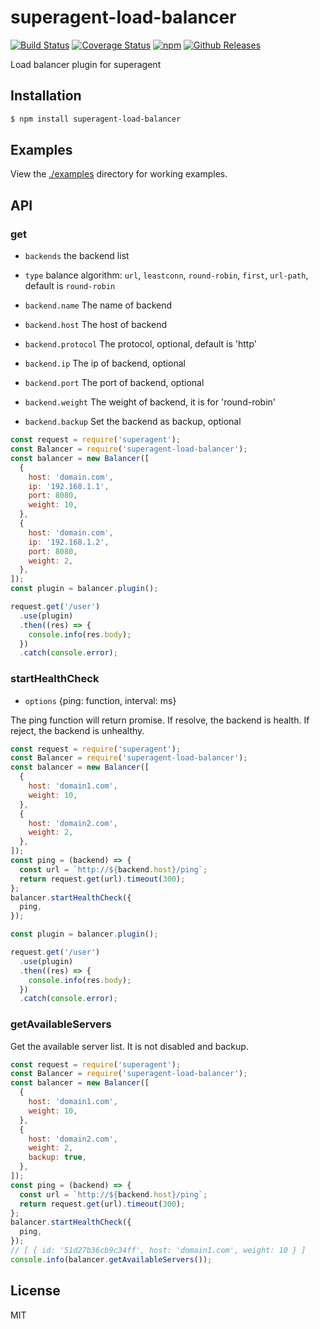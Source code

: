 # superagent-load-balancer

[![Build Status](https://travis-ci.org/vicanso/superagent-load-balancer.svg?branch=master)](https://travis-ci.org/vicanso/superagent-load-balancer)
[![Coverage Status](https://img.shields.io/coveralls/vicanso/influxdb-nodejs/master.svg?style=flat)](https://coveralls.io/r/vicanso/superagent-load-balancer?branch=master)
[![npm](http://img.shields.io/npm/v/superagent-load-balancer.svg?style=flat-square)](https://www.npmjs.org/package/superagent-load-balancer)
[![Github Releases](https://img.shields.io/npm/dm/superagent-load-balancer.svg?style=flat-square)](https://github.com/vicanso/superagent-load-balancer)

Load balancer plugin for superagent

## Installation

```bash
$ npm install superagent-load-balancer
```

## Examples

View the [./examples](examples) directory for working examples. 


## API

### get

- `backends` the backend list

- `type` balance algorithm: `url`, `leastconn`, `round-robin`, `first`, `url-path`, default is `round-robin`


- `backend.name` The name of backend

- `backend.host` The host of backend

- `backend.protocol` The protocol, optional, default is 'http'

- `backend.ip`  The ip of backend, optional

- `backend.port` The port of backend, optional

- `backend.weight` The weight of backend, it is for 'round-robin'

- `backend.backup` Set the backend as backup, optional

```js
const request = require('superagent');
const Balancer = require('superagent-load-balancer');
const balancer = new Balancer([
  {
    host: 'domain.com',
    ip: '192.168.1.1',
    port: 8080,
    weight: 10,
  },
  {
    host: 'domain.com',
    ip: '192.168.1.2',
    port: 8080,
    weight: 2,
  },
]);
const plugin = balancer.plugin();

request.get('/user')
  .use(plugin)
  .then((res) => {
    console.info(res.body);
  })
  .catch(console.error);
```

### startHealthCheck

- `options` {ping: function, interval: ms}

The ping function will return promise. If resolve, the backend is health. If reject, the backend is unhealthy.

```js
const request = require('superagent');
const Balancer = require('superagent-load-balancer');
const balancer = new Balancer([
  {
    host: 'domain1.com',
    weight: 10,
  },
  {
    host: 'domain2.com',
    weight: 2,
  },
]);
const ping = (backend) => {
  const url = `http://${backend.host}/ping`;
  return request.get(url).timeout(300);
};
balancer.startHealthCheck({
  ping,
});

const plugin = balancer.plugin();

request.get('/user')
  .use(plugin)
  .then((res) => {
    console.info(res.body);
  })
  .catch(console.error);

```

### getAvailableServers

Get the available server list. It is not disabled and backup.

```js
const request = require('superagent');
const Balancer = require('superagent-load-balancer');
const balancer = new Balancer([
  {
    host: 'domain1.com',
    weight: 10,
  },
  {
    host: 'domain2.com',
    weight: 2,
    backup: true,
  },
]);
const ping = (backend) => {
  const url = `http://${backend.host}/ping`;
  return request.get(url).timeout(300);
};
balancer.startHealthCheck({
  ping,
});
// [ { id: '51d27b36cb9c34ff', host: 'domain1.com', weight: 10 } ]
console.info(balancer.getAvailableServers());
```

## License

MIT

